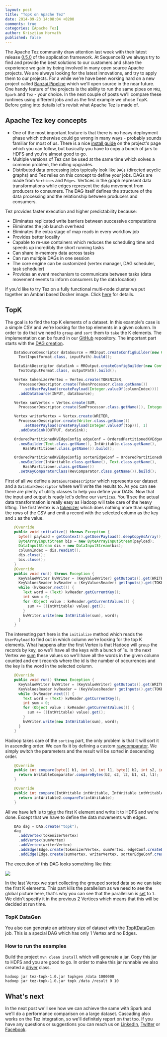 ```yaml
---
layout: post
title: "TopK on Apache Tez"
date: 2014-09-23 14:08:04 +0200
comments: true
categories: [Apache Tez]
author: Krisztian Horvath
published: false
---
```

The Apache Tez community draw attention last week with their latest release [0.5.0](http://tez.apache.org/releases/0.5.0/release-notes.txt)
of the application framework. At SequenceIQ we always try to find and provide the best solutions to our customers and share the experience we gain by
being involved in many open source Apache projects. We are always looking for the latest innovations, and try to apply them to our projects.
For a while we're have been working hard on a new project called
[Banzai Pipeline](http://docs.banzai.apiary.io/) which we'll open source in the near future. One handy feature of the projects is the ability to run the same pipes on `MR2`, `Spark` and `Tez` - your choice.
In the next couple of posts we'll compare these runtimes using different jobs and as the first example we chose TopK. Before going into
details let's revisit what Apache Tez is made of.

## Apache Tez key concepts

* One of the most important feature is that there is no heavy deployment phase which otherwise could go wrong in many ways - probably sounds familiar
for most of us. There is a nice [install guide](http://tez.apache.org/install.html) on the project's page which you can follow, but basically
you have to copy a bunch of jars to HDFS and you're almost good to go.
* Multiple versions of Tez can be used at the same time which solves a common problem, the rolling upgrades.
* Distributed data processing jobs typically look like `DAGs` (directed acyclic graphs) and Tez relies on this concept to define your jobs.
DAGs are made from `Vertices` and `Edges`. Vertices in the graph represent data transformations while edges represent the data movement
from producers to consumers. The DAG itself defines the structure of the data processing and the relationship between producers and consumers.

Tez provides faster execution and higher predictability because:

* Eliminates replicated write barriers between successive computations
* Eliminates the job launch overhead
* Eliminates the extra stage of map reads in every workflow job
* Provides better locality
* Capable to re-use containers which reduces the scheduling time and speeds up incredibly the short running tasks
* Can share in-memory data across tasks
* Can run multiple DAGs in one session
* The core engine can be customized (vertex manager, DAG scheduler, task scheduler)
* Provides an event mechanism to communicate between tasks (data movement events to inform consumers by the data location)

If you'd like to try Tez on a fully functional multi-node cluster we put together an Ambari based Docker image. Click
[here](http://blog.sequenceiq.com/blog/2014/09/19/apache-tez-cluster/) for details.

<!-- more -->

## TopK

The goal is to find the top K elements of a dataset. In this example's case is a simple CSV and we're looking for the top elements in a given column.
In order to do that we need to `group` and `sort` them to `take` the K elements. The implementation can be found in our
[GitHub](https://github.com/sequenceiq/sequenceiq-samples) repository. The important part starts
with the [DAG creation](https://github.com/sequenceiq/sequenceiq-samples/blob/master/tez-topk/src/main/java/com/sequenceiq/tez/topk/TopK.java#L109).
```java
    DataSourceDescriptor dataSource = MRInput.createConfigBuilder(new Configuration(tezConf),
      TextInputFormat.class, inputPath).build();

    DataSinkDescriptor dataSink = MROutput.createConfigBuilder(new Configuration(tezConf),
      TextOutputFormat.class, outputPath).build();

    Vertex tokenizerVertex = Vertex.create(TOKENIZER,
      ProcessorDescriptor.create(TokenProcessor.class.getName())
        .setUserPayload(createPayload(Integer.valueOf(columnIndex))))
      .addDataSource(INPUT, dataSource);

    Vertex sumVertex = Vertex.create(SUM,
      ProcessorDescriptor.create(SumProcessor.class.getName()), Integer.valueOf(partition));

    Vertex writerVertex = Vertex.create(WRITER,
      ProcessorDescriptor.create(Writer.class.getName())
        .setUserPayload(createPayload(Integer.valueOf(top))), 1)
      .addDataSink(OUTPUT, dataSink);

    OrderedPartitionedKVEdgeConfig edgeConf = OrderedPartitionedKVEdgeConfig
      .newBuilder(Text.class.getName(), IntWritable.class.getName(),
        HashPartitioner.class.getName()).build();

    OrderedPartitionedKVEdgeConfig sorterEdgeConf = OrderedPartitionedKVEdgeConfig
      .newBuilder(IntWritable.class.getName(), Text.class.getName(),
        HashPartitioner.class.getName())
      .setKeyComparatorClass(RevComparator.class.getName()).build();
```
First of all we define a `DataSourceDescriptor` which represents our dataset and a `DataSinkDescriptor` where we'll
write the results to. As you can see there are plenty of utility classes to help you define your DAGs. Now that the input and output is
ready let's define our `Vertices`. You'll see the actual data transformation is really easy as Hadoop will take care of the heavy
lifting. The first Vertex is a
[tokenizer](https://github.com/sequenceiq/sequenceiq-samples/blob/master/tez-topk/src/main/java/com/sequenceiq/tez/topk/TopK.java#L160)
which does nothing more than splitting the rows of the CSV and emit a record with the selected column as the key and `1` as the value.
```java
    @Override
    public void initialize() throws Exception {
      byte[] payload = getContext().getUserPayload().deepCopyAsArray();
      ByteArrayInputStream bis = new ByteArrayInputStream(payload);
      DataInputStream dis = new DataInputStream(bis);
      columnIndex = dis.readInt();
      dis.close();
      bis.close();
    }
    @Override
    public void run() throws Exception {
      KeyValueWriter kvWriter = (KeyValueWriter) getOutputs().get(WRITER).getWriter();
      KeyValuesReader kvReader = (KeyValuesReader) getInputs().get(TOKENIZER).getReader();
      while (kvReader.next()) {
        Text word = (Text) kvReader.getCurrentKey();
        int sum = 0;
        for (Object value : kvReader.getCurrentValues()) {
          sum += ((IntWritable) value).get();
        }
        kvWriter.write(new IntWritable(sum), word);
      }
    }
```
The interesting part here is the `initialize` method which reads the `UserPayload` to find out in which column we're looking for
the top K elements. What happens after the first Vertex is that Hadoop will `group` the records by key, so we'll have all the keys
with a bunch of 1s. In the next Vertex we
[sum](https://github.com/sequenceiq/sequenceiq-samples/blob/master/tez-topk/src/main/java/com/sequenceiq/tez/topk/TopK.java#L192)
these values so we'll have all the words in the given column counted and emit records where the id is the number of occurrences and the key
is the word in the selected column.
```java
    @Override
    public void run() throws Exception {
      KeyValueWriter kvWriter = (KeyValueWriter) getOutputs().get(WRITER).getWriter();
      KeyValuesReader kvReader = (KeyValuesReader) getInputs().get(TOKENIZER).getReader();
      while (kvReader.next()) {
        Text word = (Text) kvReader.getCurrentKey();
        int sum = 0;
        for (Object value : kvReader.getCurrentValues()) {
          sum += ((IntWritable) value).get();
        }
        kvWriter.write(new IntWritable(sum), word);
      }
    }
```
Hadoop takes care of the `sorting` part, the only problem is that it will sort it in ascending order.
We can fix it by defining a custom [rawcomparator](https://github.com/sequenceiq/sequenceiq-samples/blob/master/tez-topk/src/main/java/com/sequenceiq/tez/topk/TopK.java#L254).
We simply switch the parameters and the result will be sorted in descending order.
```java
    @Override
    public int compare(byte[] b1, int s1, int l1, byte[] b2, int s2, int l2) {
      return WritableComparator.compareBytes(b2, s2, l2, b1, s1, l1);
    }

    @Override
    public int compare(IntWritable intWritable, IntWritable intWritable2) {
      return intWritable2.compareTo(intWritable);
    }
```
All we have left is to [take](https://github.com/sequenceiq/sequenceiq-samples/blob/master/tez-topk/src/main/java/com/sequenceiq/tez/topk/TopK.java#L213)
the first K element and write it to HDFS and we're done. Except that we have to
define the data movements with edges.
```java
    DAG dag = DAG.create("topk");
    dag
      .addVertex(tokenizerVertex)
      .addVertex(sumVertex)
      .addVertex(writerVertex)
      .addEdge(Edge.create(tokenizerVertex, sumVertex, edgeConf.createDefaultEdgeProperty()))
      .addEdge(Edge.create(sumVertex, writerVertex, sorterEdgeConf.createDefaultEdgeProperty()));
```
The execution of this DAG looks something like this:

![](http://yuml.me/b6bf74a3)

In the last Vertex we start collecting the grouped sorted data so we can take the first K elements. This part kills the parallelism as
we need to see the global picture here, that's why you can see that the parallelism is
[set](https://github.com/sequenceiq/sequenceiq-samples/blob/master/tez-topk/src/main/java/com/sequenceiq/tez/topk/TopK.java#L129) to `1`.
We didn't specify it in the previous 2 Vertices which means that this will be decided at run time.

### TopK DataGen
You also can generate an arbitrary size of dataset with the
[TopKDataGen](https://github.com/sequenceiq/sequenceiq-samples/blob/master/tez-topk/src/main/java/com/sequenceiq/tez/topk/TopKDataGen.java)
job. This is a special DAG which has only 1 Vertex and no Edges.

### How to run the examples
Build the project `mvn clean install` which will generate a jar. Copy this jar to HDFS and you are good to go. In order to make this jar
runnable we also created a
[driver](https://github.com/sequenceiq/sequenceiq-samples/blob/master/tez-topk/src/main/java/com/sequenceiq/tez/topk/TopKDriver.java)
class.
```
hadoop jar tez-topk-1.0.jar topkgen /data 1000000
hadoop jar tez-topk-1.0.jar topk /data /result 0 10
```

## What's next
In the next post we'll see how we can achieve the same with Spark and we'll do a performance comparison on a large dataset.
Cascading also works on the Tez integration, so we'll definitely report on that too.
If you have any questions or suggestions you can reach us on [LinkedIn](https://www.linkedin.com/company/sequenceiq/), [Twitter](https://twitter.com/sequenceiq) or [Facebook](https://www.facebook.com/sequenceiq).
